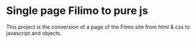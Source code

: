 #  Single page Filimo to pure js 

This project is the conversion of a page of the Filmo site from html & css to javascript and objects.
